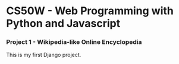 # CS50W - Web Programming with Python and Javascript
### Project 1 - Wikipedia-like Online Encyclopedia
This is my first Django project.
